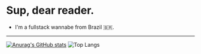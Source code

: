 # Sup, dear reader. 
- I'm a fullstack wannabe from Brazil 🇧🇷.

---
[![Anurag's GitHub stats](https://github-readme-stats.vercel.app/api?username=Kvarzsiev&theme=maroongold)](https://github.com/anuraghazra/github-readme-stats)
![Top Langs](https://github-readme-stats.vercel.app/api/top-langs/?username=Kvarzsiev&theme=maroongold)
